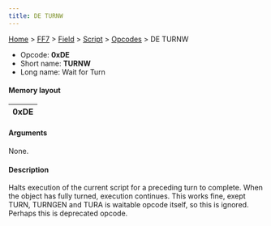 ```yaml
---
title: DE TURNW
---
```


[Home](../../../../Main%20Page.md) > [FF7](../../../../FF7.md) > [Field](../../../Field.md) > [Script](../../Script.md) > [Opcodes](../Opcodes.md) > DE TURNW

-   Opcode: **0xDE**
-   Short name: **TURNW**
-   Long name: Wait for Turn

#### Memory layout

| 0xDE |
|------|

#### Arguments

None.

#### Description

Halts execution of the current script for a preceding turn to complete.
When the object has fully turned, execution continues. This works fine,
exept TURN, TURNGEN and TURA is waitable opcode itself, so this is
ignored. Perhaps this is deprecated opcode.
